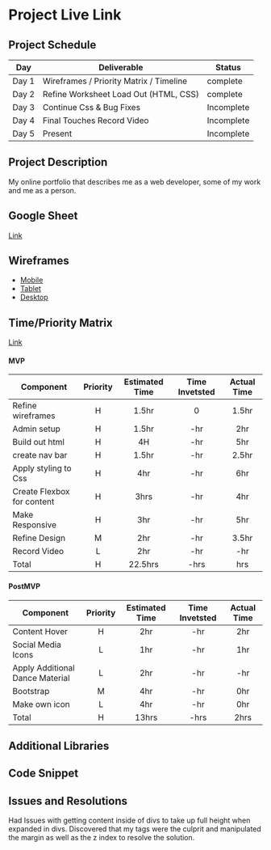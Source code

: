 # Project Live Link


## Project Schedule

|  Day | Deliverable | Status
|---|---| ---|
|Day 1| Wireframes / Priority Matrix / Timeline | complete
|Day 2| Refine Worksheet Load Out (HTML, CSS) | complete
|Day 3| Continue Css & Bug Fixes | Incomplete
|Day 4| Final Touches Record Video | Incomplete
|Day 5| Present | Incomplete


## Project Description

My online portfolio that describes me as a web developer, some of my work and me as a person.

## Google Sheet

 [Link]() 

## Wireframes

- [Mobile](https://res.cloudinary.com/dz449ufvx/image/upload/v1591622250/Wireframes/Mobile.jpg)
- [Tablet](https://res.cloudinary.com/dz449ufvx/image/upload/v1591622245/Wireframes/Tablet.jpg)
- [Desktop](https://res.cloudinary.com/dz449ufvx/image/upload/v1591622242/Wireframes/Desktop.jpg)


## Time/Priority Matrix 

[Link]()



#### MVP
| Component | Priority | Estimated Time | Time Invetsted | Actual Time |
| --- | :---: |  :---: | :---: | :---: |
| Refine wireframes | H | 1.5hr | 0 | 1.5hr|
| Admin setup | H | 1.5hr | -hr | 2hr|
| Build out html | H | 4H | -hr | 5hr|
| create nav bar | H | 1.5hr| -hr | 2.5hr |
| Apply styling to Css| H | 4hr | -hr | 6hr|
| Create Flexbox for content  | H | 3hrs| -hr | 4hr |
| Make Responsive | H | 3hr | -hr | 5hr|
| Refine Design | M | 2hr | -hr | 3.5hr |
| Record Video | L | 2hr | -hr | -hr|
| Total | H | 22.5hrs| -hrs | hrs |

#### PostMVP
| Component | Priority | Estimated Time | Time Invetsted | Actual Time |
| --- | :---: |  :---: | :---: | :---: |
| Content Hover | H | 2hr | -hr | 2hr|
| Social Media Icons | L | 1hr | -hr | 1hr|
| Apply Additional Dance Material | L | 2hr | -hr | -hr|
| Bootstrap | M | 4hr | -hr | 0hr|
| Make own icon | L | 4hr | -hr | 0hr|
| Total | H | 13hrs| -hrs | 2hrs |

## Additional Libraries


## Code Snippet


## Issues and Resolutions
Had Issues with  getting content inside of divs to take up full height when expanded in divs. Discovered that my <H> tags were the culprit and manipulated the margin as well as the z index to resolve the solution.



